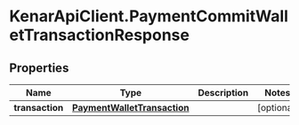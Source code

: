 # KenarApiClient.PaymentCommitWalletTransactionResponse

## Properties

Name | Type | Description | Notes
------------ | ------------- | ------------- | -------------
**transaction** | [**PaymentWalletTransaction**](PaymentWalletTransaction.md) |  | [optional] 


